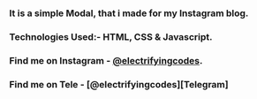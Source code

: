 ### It is a simple Modal, that i made for my Instagram blog.

### Technologies Used:- HTML, CSS & Javascript.

### Find me on Instagram - [@electrifyingcodes][Instagram].
### Find me on Tele - [@electrifyingcodes][Telegram]
[Instagram]: https://www.instagram.com/electrifyingcodes